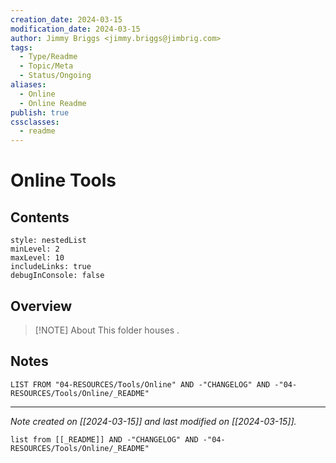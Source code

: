 ```yaml
---
creation_date: 2024-03-15
modification_date: 2024-03-15
author: Jimmy Briggs <jimmy.briggs@jimbrig.com>
tags:
  - Type/Readme
  - Topic/Meta
  - Status/Ongoing
aliases:
  - Online
  - Online Readme
publish: true
cssclasses:
  - readme
---
```


# Online Tools

## Contents

```table-of-contents
style: nestedList
minLevel: 2
maxLevel: 10
includeLinks: true
debugInConsole: false
```

## Overview

> [!NOTE] About
> This folder houses .

## Notes

```dataview
LIST FROM "04-RESOURCES/Tools/Online" AND -"CHANGELOG" AND -"04-RESOURCES/Tools/Online/_README"
```

***

*Note created on [[2024-03-15]] and last modified on [[2024-03-15]].*

```dataview
list from [[_README]] AND -"CHANGELOG" AND -"04-RESOURCES/Tools/Online/_README"
```
